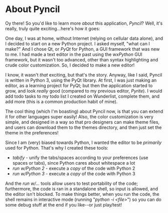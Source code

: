 # About Pyncil
Oy there! So you'd like to learn more *about* this application, *Pyncil*? 
Well, it's really, truly quite exciting...here's how it goes:

One day, I was at home, without Internet (relying on cellular data alone), and I 
decided to start on a new Python project. I asked myself, "what can I make?" And 
I chose Qt, or *PyQt* for Python, a GUI framework that was new to me. I had made a 
text editor in the past using the *wxPython* GUI framework, but it wasn't too advanced, 
other than syntax highlighting and crude color customization. So, I decided to make a 
new editor! 

I know, it wasn't *that* exciting, but that's the story. Anyway, like I said, Pyncil 
is written in Python 3, using the PyQt library. At first, I was just making an editor, 
as a learning project for PyQt; but then the application started to grow, and look *really* 
good (compared to my previous editor, *Pyrite*). I would add todo tasks to my todo list I 
created on Wunderlist, complete them, and add more (this is a common production habit of 
mine). 

The cool thing (which I'm boasting) about Pyncil now, is that you can extend it for other 
languages super easily! Also, the color customization is very simple, and designed in a way 
so that pro designers can make theme files, and users can download them to the themes directory, 
and then just set the theme in the preferences!

Since I am (very) biased towards Python, I wanted the editor to be *primarily* used for 
Python. That's why I created these tools:  
* *tabify* - unify the tabs/spaces according to your preferences (use spaces or tabs), since 
Python cares about whitespace a lot
* *run w/Python 2* - execute a *copy* of the code with Python 2
* *run w/Python 3* - execute a *copy* of the code with Python 3

And the *run w/...* tools allow users to test portability of the code; furthermore, the code is 
ran in a standalone shell, so input is allowed, and the editor isn't blocked. To make things better, 
when you run the code, the shell remains in interactive mode (running "*python -i \<file\>*") 
so you can do some debug stuff at the end if you like--or just play/test! 
